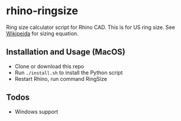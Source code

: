 # rhino-ringsize

Ring size calculator script for Rhino CAD. This is for US ring size. See [Wikipeida](https://en.wikipedia.org/wiki/Ring_size#Equations) for sizing equation.

## Installation and Usage (MacOS)

 - Clone or download this repo
 - Run `./install.sh` to install the Python script
 - Restart Rhino, run command RingSize

## Todos

 - Windows support
